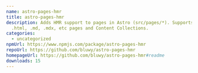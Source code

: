 ```yaml
---
name: astro-pages-hmr
title: astro-pages-hmr
description: Adds HMR support to pages in Astro (src/pages/*). Supports .astro,
  .html, .md, .mdx, etc pages and Content Collections.
categories:
  - uncategorized
npmUrl: https://www.npmjs.com/package/astro-pages-hmr
repoUrl: https://github.com/bluwy/astro-pages-hmr
homepageUrl: https://github.com/bluwy/astro-pages-hmr#readme
downloads: 15
---
```

